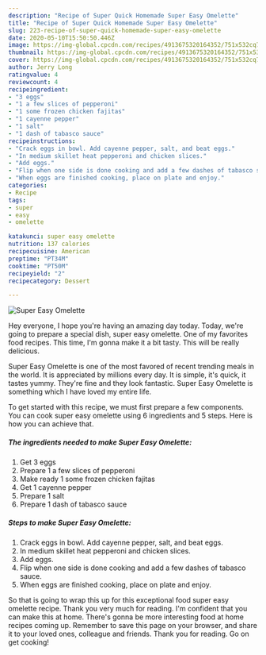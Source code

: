 ```yaml
---
description: "Recipe of Super Quick Homemade Super Easy Omelette"
title: "Recipe of Super Quick Homemade Super Easy Omelette"
slug: 223-recipe-of-super-quick-homemade-super-easy-omelette
date: 2020-05-10T15:50:50.446Z
image: https://img-global.cpcdn.com/recipes/4913675320164352/751x532cq70/super-easy-omelette-recipe-main-photo.jpg
thumbnail: https://img-global.cpcdn.com/recipes/4913675320164352/751x532cq70/super-easy-omelette-recipe-main-photo.jpg
cover: https://img-global.cpcdn.com/recipes/4913675320164352/751x532cq70/super-easy-omelette-recipe-main-photo.jpg
author: Jerry Long
ratingvalue: 4
reviewcount: 4
recipeingredient:
- "3 eggs"
- "1 a few slices of pepperoni"
- "1 some frozen chicken fajitas"
- "1 cayenne pepper"
- "1 salt"
- "1 dash of tabasco sauce"
recipeinstructions:
- "Crack eggs in bowl. Add cayenne pepper, salt, and beat eggs."
- "In medium skillet heat pepperoni and chicken slices."
- "Add eggs."
- "Flip when one side is done cooking and add a few dashes of tabasco sauce."
- "When eggs are finished cooking, place on plate and enjoy."
categories:
- Recipe
tags:
- super
- easy
- omelette

katakunci: super easy omelette 
nutrition: 137 calories
recipecuisine: American
preptime: "PT34M"
cooktime: "PT50M"
recipeyield: "2"
recipecategory: Dessert

---
```



![Super Easy Omelette](https://img-global.cpcdn.com/recipes/4913675320164352/751x532cq70/super-easy-omelette-recipe-main-photo.jpg)

Hey everyone, I hope you're having an amazing day today. Today, we're going to prepare a special dish, super easy omelette. One of my favorites food recipes. This time, I'm gonna make it a bit tasty. This will be really delicious.



Super Easy Omelette is one of the most favored of recent trending meals in the world. It is appreciated by millions every day. It is simple, it's quick, it tastes yummy. They're fine and they look fantastic. Super Easy Omelette is something which I have loved my entire life.


To get started with this recipe, we must first prepare a few components. You can cook super easy omelette using 6 ingredients and 5 steps. Here is how you can achieve that.

<!--inarticleads1-->

##### The ingredients needed to make Super Easy Omelette:

1. Get 3 eggs
1. Prepare 1 a few slices of pepperoni
1. Make ready 1 some frozen chicken fajitas
1. Get 1 cayenne pepper
1. Prepare 1 salt
1. Prepare 1 dash of tabasco sauce




<!--inarticleads2-->

##### Steps to make Super Easy Omelette:

1. Crack eggs in bowl. Add cayenne pepper, salt, and beat eggs.
1. In medium skillet heat pepperoni and chicken slices.
1. Add eggs.
1. Flip when one side is done cooking and add a few dashes of tabasco sauce.
1. When eggs are finished cooking, place on plate and enjoy.




So that is going to wrap this up for this exceptional food super easy omelette recipe. Thank you very much for reading. I'm confident that you can make this at home. There's gonna be more interesting food at home recipes coming up. Remember to save this page on your browser, and share it to your loved ones, colleague and friends. Thank you for reading. Go on get cooking!
